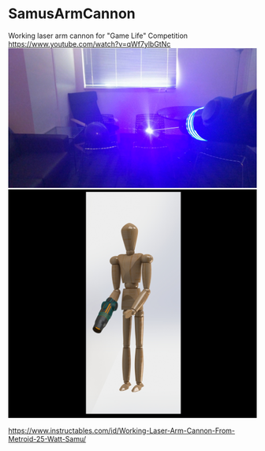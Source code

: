 # SamusArmCannon
Working laser arm cannon for "Game Life" Competition
https://www.youtube.com/watch?v=qWf7ylbGtNc
![alt text](https://github.com/HyperIon-code/SamusArmCannon/blob/master/laser%20cannon.jpg)
![alt text](https://github.com/HyperIon-code/SamusArmCannon/blob/master/render%201.JPG)

https://www.instructables.com/id/Working-Laser-Arm-Cannon-From-Metroid-25-Watt-Samu/
